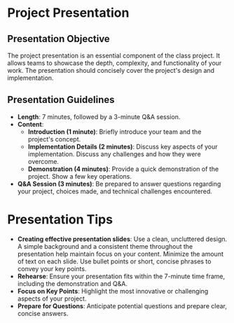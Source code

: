 # Project Presentation 

## Presentation Objective
The project presentation is an essential component of the class project. It allows teams to showcase the depth, complexity, and functionality of your work. The presentation should concisely cover the project's design and implementation.

## Presentation Guidelines

- **Length**: 7 minutes, followed by a 3-minute Q&A session.
- **Content**:
  - **Introduction (1 minute)**: Briefly introduce your team and the project's concept.
  - **Implementation Details (2 minutes)**: Discuss key aspects of your implementation. Discuss any challenges and how they were overcome.
  - **Demonstration (4 minutes)**: Provide a quick demonstration of the project. Show a few key operations.
- **Q&A Session (3 minutes)**: Be prepared to answer questions regarding your project, choices made, and technical challenges encountered.


# Presentation Tips
- **Creating effective presentation slides**: Use a clean, uncluttered design. A simple background and a consistent theme throughout the presentation help maintain focus on your content. Minimize the amount of text on each slide. Use bullet points or short, concise phrases to convey your key points.
- **Rehearse**: Ensure your presentation fits within the 7-minute time frame, including the demonstration and Q&A.
- **Focus on Key Points**: Highlight the most innovative or challenging aspects of your project.
- **Prepare for Questions**: Anticipate potential questions and prepare clear, concise answers.
